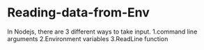 # Reading-data-from-Env
In Nodejs, there are 3 different ways to take input.
1.command line arguments
2.Environment variables
3.ReadLine function

